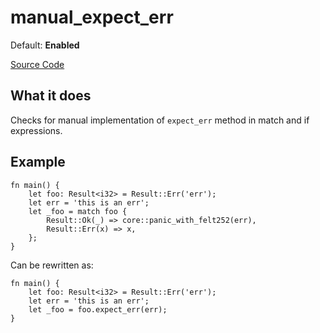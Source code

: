 # manual_expect_err

Default: **Enabled**

[Source Code](https://github.com/software-mansion/cairo-lint/tree/main/src/lints/manual/manual_expect_err.rs#L54)

## What it does

Checks for manual implementation of `expect_err` method in match and if expressions.

## Example

```cairo
fn main() {
    let foo: Result<i32> = Result::Err('err');
    let err = 'this is an err';
    let _foo = match foo {
        Result::Ok(_) => core::panic_with_felt252(err),
        Result::Err(x) => x,
    };
}
```

Can be rewritten as:

```cairo
fn main() {
    let foo: Result<i32> = Result::Err('err');
    let err = 'this is an err';
    let _foo = foo.expect_err(err);
}
```
